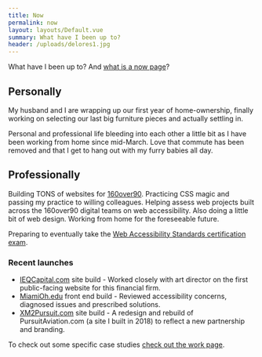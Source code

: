 ```yaml
---
title: Now
permalink: now
layout: layouts/Default.vue
summary: What have I been up to?
header: /uploads/delores1.jpg
---
```

What have I been up to? And [what is a now page](https://nownownow.com/about)?

## Personally

My husband and I are wrapping up our first year of home-ownership, finally working on selecting our last big furniture pieces and actually settling in.

Personal and professional life bleeding into each other a little bit as I have been working from home since mid-March. Love that commute has been removed and that I get to hang out with my furry babies all day.

## Professionally

Building TONS of websites for [160over90](https://160over90.com). Practicing CSS magic and passing my practice to willing colleagues. Helping assess web projects built across the 160over90 digital teams on web accessibility. Also doing a little bit of web design. Working from home for the foreseeable future.

Preparing to eventually take the [Web Accessibility Standards certification exam](https://www.accessibilityassociation.org/wascertification).

### Recent launches

* [IEQCapital.com](https://ieqcapital.com) site build - Worked closely with art director on the first public-facing website for this financial firm.
* [MiamiOh.edu](https://miamioh.edu/) front end build - Reviewed accessibility concerns, diagnosed issues and prescribed solutions.
* [XM2Pursuit.com](https://www.xm2pursuit.com/) site build - A redesign and rebuild of PursuitAviation.com (a site I built in 2018) to reflect a new partnership and branding.

To check out some specific case studies [check out the work page](/work).
